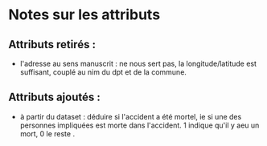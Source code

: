 # Notes sur les attributs

## Attributs retirés :

- l'adresse au sens manuscrit : ne nous sert pas, la longitude/latitude est suffisant, couplé au nim du dpt et de la commune.

## Attributs ajoutés :

- à partir du dataset : déduire si l'accident a été mortel, ie si une des personnes impliquées est morte dans l'accident. 1 indique qu'il y aeu un mort, 0 le reste .